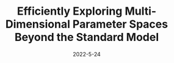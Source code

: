 ---
title: "Efficiently Exploring Multi-Dimensional Parameter Spaces Beyond the Standard Model"
authors:  Carlos A. Argüelles,  Nicolò Foppiani,  Matheus Hostert
collection: publication
permalink: /publication/2022-5-24-EfficientlyExploringMulti-DimensionalParameterSpacesBeyondtheStandardModel
date: 2022-5-24
venue:  
paperurl: 'https://arxiv.org/abs/2205.12273'
citation: "Efficiently Exploring Multi-Dimensional Parameter Spaces Beyond the Standard Model, Carlos A. Argüelles, Nicolò Foppiani, Matheus Hostert, preprint, 2022, "
eprint: "2205.12273"
---